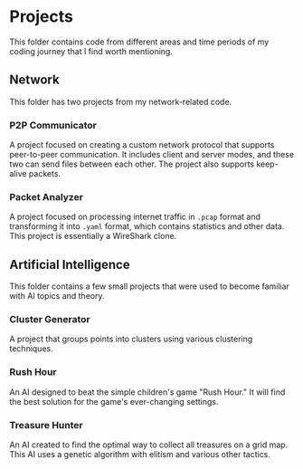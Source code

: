 # Projects

This folder contains code from different areas and time periods of my coding journey that I find worth mentioning.

## Network

This folder has two projects from my network-related code.

### P2P Communicator

A project focused on creating a custom network protocol that supports peer-to-peer communication. It includes client and server modes, and these two can send files between each other. The project also supports keep-alive packets.

### Packet Analyzer

A project focused on processing internet traffic in `.pcap` format and transforming it into `.yaml` format, which contains statistics and other data. This project is essentially a WireShark clone.

## Artificial Intelligence

This folder contains a few small projects that were used to become familiar with AI topics and theory.

### Cluster Generator

A project that groups points into clusters using various clustering techniques.

### Rush Hour

An AI designed to beat the simple children's game "Rush Hour." It will find the best solution for the game's ever-changing settings.

### Treasure Hunter

An AI created to find the optimal way to collect all treasures on a grid map. This AI uses a genetic algorithm with elitism and various other tactics.
